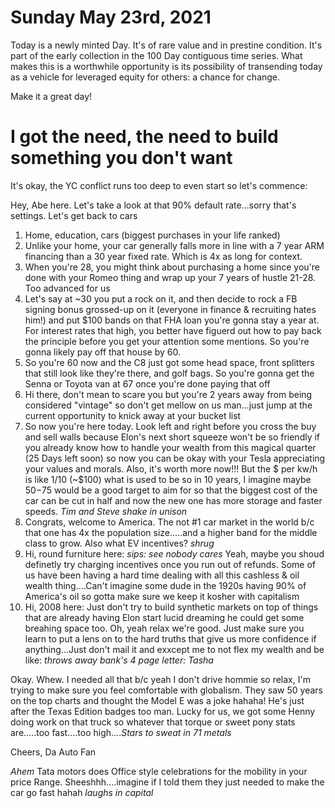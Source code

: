# Sunday May 23rd, 2021

Today is a newly minted Day. It's of rare value and in prestine condition. It's part of the early collection in the 100 Day contiguous time series. What makes this is a worthwhile opportunity is its possibility of transending today as a vehicle for leveraged equity for others: a chance for change.

Make it a great day!

# I got the need, the need to build something you don't want

It's okay, the YC conflict runs too deep to even start so let's commence:

Hey, Abe here. Let's take a look at that 90% default rate...sorry that's settings. Let's get back to cars

1. Home, education, cars (biggest purchases in your life ranked)
2. Unlike your home, your car generally falls more in line with a 7 year ARM financing than a 30 year fixed rate. Which is 4x as long for context.
3. When you're 28, you might think about purchasing a home since you're done with your Romeo thing and wrap up your 7 years of hustle 21-28. Too advanced for us
4. Let's say at ~30 you put a rock on it, and then decide to rock a FB signing bonus grossed-up on it (everyone in finance & recruiting hates him!) and put $100 bands on that FHA loan you're gonna stay a year at. For interest rates that high, you better have figuerd out how to pay back the principle before you get your attention some mentions. So you're gonna likely pay off that house by 60.
5. So you're 60 now and the C8 just got some head space, front splitters that still look like they're there, and golf bags. So you're gonna get the Senna or Toyota van at 67 once you're done paying that off
6. Hi there, don't mean to scare you but you're 2 years away from being considered "vintage" so don't get mellow on us man...just jump at the current opportunity to knick away at your bucket list
7. So now you're here today. Look left and right before you cross the buy and sell walls because Elon's next short squeeze won't be so friendly if you already know how to handle your wealth from this magical quarter (25 Days left soon) so now you can be okay with your Tesla appreciating your values and morals. Also, it's worth more now!!! But the $ per kw/h is like 1/10 (~$100) what is used to be so in 10 years, I imagine maybe $50-$75 would be a good target to aim for so that the biggest cost of the car can be cut in half and now the new one has more storage and faster speeds. *Tim and Steve shake in unison*
8. Congrats, welcome to America. The not #1 car market in the world b/c that one has 4x the population size.....and a higher band for the middle class to grow. Also what EV incentives? *shrug*
9. Hi, round furniture here: *sips: see nobody cares* Yeah, maybe you shoud definetly try charging incentives once you run out of refunds. Some of us have been having a hard time dealing with all this cashless & oil wealth thing....Can't imagine some dude in the 1920s having 90% of America's oil so gotta make sure we keep it kosher with capitalism
10. Hi, 2008 here: Just don't try to build synthetic markets on top of things that are already having Elon start lucid dreaming he could get some breahing space too. Oh, yeah relax we're good. Just make sure you learn to put a lens on to the hard truths that give us more confidence if anything...Just don't mail it and exxcept me to not flex my wealth and be like: *throws away bank's 4 page letter:* *Tasha*

Okay. Whew. I needed all that b/c yeah I don't drive hommie so relax, I'm trying to make sure you feel comfortable with globalism. They saw 50 years on the top charts and thought the Model E was a joke hahaha! He's just after the Texas Edition badges too man. Lucky for us, we got some Henny doing work on that truck so whatever that torque or sweet pony stats are.....too fast....too high....*Stars to sweat in 71 metals*

Cheers,
Da Auto Fan

*Ahem* Tata motors does Office style celebrations for the mobility in your price Range. Sheeshhh....imagine if I told them they just needed to make the car go fast hahah *laughs in capital*
